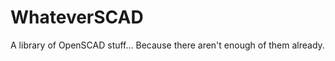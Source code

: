 WhateverSCAD
============

A library of OpenSCAD stuff... Because there aren't enough of them already.
